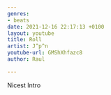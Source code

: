```yaml
---
genres:
- beats
date: 2021-12-16 22:17:13 +0100
layout: youtube
title: Roll
artist: J^p^n
youtube-url: GMShXhfazc8
author: Raul

---
```

Nicest Intro